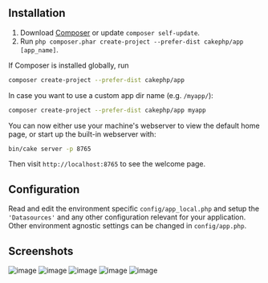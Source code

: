 
## Installation

1. Download [Composer](https://getcomposer.org/doc/00-intro.md) or update `composer self-update`.
2. Run `php composer.phar create-project --prefer-dist cakephp/app [app_name]`.

If Composer is installed globally, run

```bash
composer create-project --prefer-dist cakephp/app
```

In case you want to use a custom app dir name (e.g. `/myapp/`):

```bash
composer create-project --prefer-dist cakephp/app myapp
```

You can now either use your machine's webserver to view the default home page, or start
up the built-in webserver with:

```bash
bin/cake server -p 8765
```

Then visit `http://localhost:8765` to see the welcome page.

## Configuration

Read and edit the environment specific `config/app_local.php` and setup the 
`'Datasources'` and any other configuration relevant for your application.
Other environment agnostic settings can be changed in `config/app.php`.


## Screenshots

![image](https://user-images.githubusercontent.com/81837957/236729403-4699f899-82d8-45e9-a588-5ffdb5f5c57b.png)
![image](https://user-images.githubusercontent.com/81837957/236729479-053fefcc-4825-4f02-a24d-269c72044332.png)
![image](https://user-images.githubusercontent.com/81837957/236729346-6f9b6e4c-f1c7-4df4-aae0-e622ef0036ee.png)
![image](https://user-images.githubusercontent.com/81837957/236729674-40a0fef3-636b-4f49-8169-874c1dcefddd.png)
![image](https://user-images.githubusercontent.com/81837957/236729801-8818e34d-1b74-418f-b46d-4295aeedf45a.png)

